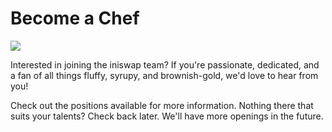 # Become a Chef

![](../../.gitbook/assets/docs-masthead-20-%20%281%29.png)

Interested in joining the iniswap team? If you're passionate, dedicated, and a fan of all things fluffy, syrupy, and brownish-gold, we'd love to hear from you!

Check out the positions available for more information. Nothing there that suits your talents? Check back later. We'll have more openings in the future. 


